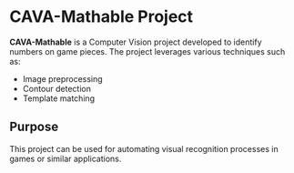 # CAVA-Mathable Project

**CAVA-Mathable** is a Computer Vision project developed to identify numbers on game pieces. The project leverages various techniques such as:

- Image preprocessing
- Contour detection
- Template matching

## Purpose
This project can be used for automating visual recognition processes in games or similar applications.
